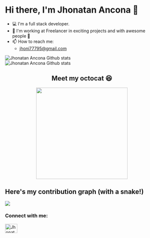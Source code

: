 # Hi there, I'm Jhonatan Ancona 👋
- 💻 I'm a full stack developer.
- 🚀 I'm working at Freelancer in exciting projects and with awesome people 🤯
- 📫 How to reach me:
  - jhoni77795@gmail.com

<picture>
  <source media="(prefers-color-scheme: dark)" srcset="https://github-readme-stats.vercel.app/api?username=TheJhoNY75&count_private=true&show_icons=true&hide=stars,issues&theme=dark">
  <img alt="Jhonatan Ancona Github stats" src="https://github-readme-stats.vercel.app/api?username=TheJhoNY75&count_private=true&show_icons=true&hide=stars,issues">
</picture>

</br>

<picture>
  <source media="(prefers-color-scheme: dark)" srcset="https://github-readme-stats.vercel.app/api/top-langs/?username=TheJhoNY75&hide=Jupyter+Notebook&layout=compact&theme=dark">
  <img alt="Jhonatan Ancona Github stats" src="https://github-readme-stats.vercel.app/api?username=TheJhoNY75&count_private=true&show_icons=true&hide=stars,issues">
</picture>

<h2 align='center'>
Meet my octocat 😆
</h3>
<p align='center'>
  <img align='center' style='width:300px;margin:auto;display:flex;justify-content:center' src='https://user-images.githubusercontent.com/58923155/133898287-bf560654-7f3c-44c0-8046-9e8d04aed1a5.png'>
</p>

## Here's my contribution graph (with a snake!)
<img src="https://github.com/TheJhoNY75/TheJhoNY75/blob/output/github-contribution-grid-snake.gif">
</p>
  
<h3 align="left">Connect with me:</h3>
<p align="left">
<a href="https://www.linkedin.com/in/jhonatan-ancona-herrera-992b091aa/" target="blank"><img align="center" src="https://raw.githubusercontent.com/rahuldkjain/github-profile-readme-generator/master/src/images/icons/Social/linked-in-alt.svg" alt="Jhonatan-ancona" height="30" width="40" /></a>
</p>

